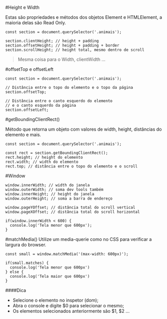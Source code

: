 #Height e Width

Estas são propriedades e métodos dos objetos Element e HTMLElement, a maioria delas são Read Only.

```
const section = document.querySelector('.animais');

section.clientHeight; // height + padding
section.offsetHeight; // height + padding + border
section.scrollHeight; // height total, mesmo dentro de scroll

```

> Mesma coisa para o Width, clientWidth ...

#offsetTop e offsetLeft

```
const section = document.querySelector('.animais');

// Distância entre o topo do elemento e o topo da página
section.offsetTop;

// Distância entre o canto esquerdo do elemento
// e o canto esquerdo da página
section.offsetLeft;

```

#getBoundingClientRect()

Método que retorna um objeto com valores de width, height, distâncias do elemento e mais.

```
const section = document.querySelector('.animais');

const rect = section.getBoundingClientRect();
rect.height; // height do elemento
rect.width; // width do elemento
rect.top; // distância entre o topo do elemento e o scroll

```

#Window

```
window.innerWidth; // width do janela
window.outerWidth; // soma dev tools também
window.innerHeight; // height do janela
window.outerHeight; // soma a barra de endereço

window.pageYOffset; // distância total do scroll vertical
window.pageXOffset; // distância total do scroll horizontal

if(window.innerWidth < 600) {
  console.log('Tela menor que 600px');
}

```

#matchMedia()
Utilize um media-querie como no CSS para verificar a largura do browser.

```
const small = window.matchMedia('(max-width: 600px)');

if(small.matches) {
  console.log('Tela menor que 600px')
} else {
  console.log('Tela maior que 600px')
}

```

####Dica 
- Selecione o elemento no inspetor (dom);
- Abra o console e digite $0 para selecionar o mesmo;
- Os elementos selecionados anteriormente são $1, $2 ...